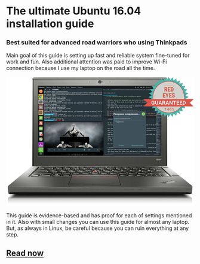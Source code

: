 # The ultimate Ubuntu 16.04 installation guide  
### Best suited for advanced road warriors who using Thinkpads  
Main goal of this guide is setting up fast and reliable system fine-tuned for work and fun. Also additional attention was paid to improve Wi-Fi connection because I use my laptop on the road all the time.  

<p align="center">
    <img src=/resources/thinkpad.png alt="Ubuntu Thinkpad">
</p>

This guide is evidence-based and has proof for each of settings mentioned in it. Also with small changes you can use this guide for almost any laptop. But, as always in Linux, be careful because you can ruin everything at any step.  
## [Read now](/ultimate-ubuntu-guide.md)
